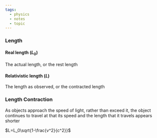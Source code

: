 ```yaml
---
tags:
  - physics
  - notes
  - topic
---
```

### Length
#### Real length $(L_0)$
The actual length, or the rest length

#### Relativistic length $(L)$
The length as observed, or the contracted length

### Length Contraction
As objects approach the speed of light, rather than exceed it, the object continues to travel at that its speed and the length that it travels appears shorter

$L=L_0\sqrt{1-\frac{v^2}{c^2}}$

